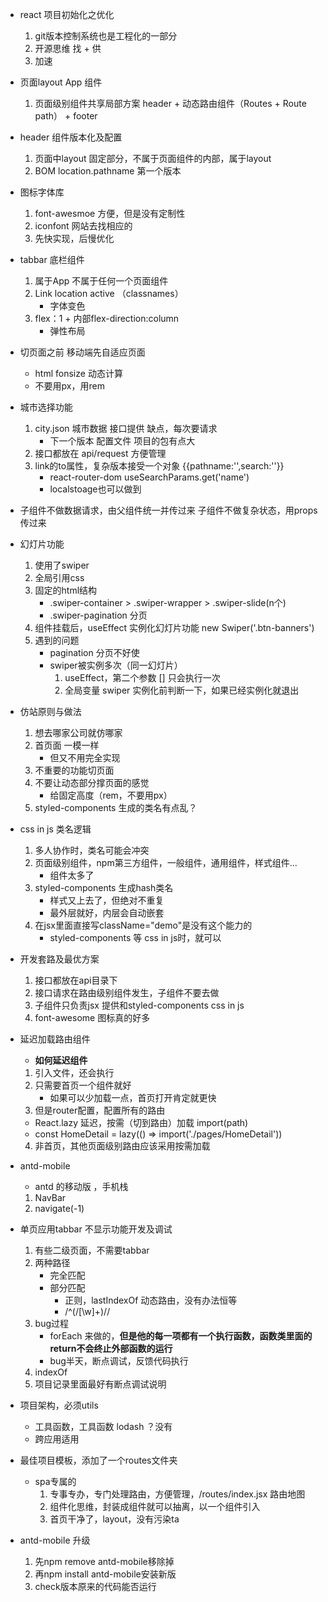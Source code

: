 - react 项目初始化之优化
    1. git版本控制系统也是工程化的一部分
    2. 开源思维 找 + 供
    3. 加速


- 页面layout
    App 组件
    1. 页面级别组件共享局部方案
        header + 动态路由组件（Routes + Route path） + footer


- header 组件版本化及配置
    1. 页面中layout 固定部分，不属于页面组件的内部，属于layout
    2. BOM location.pathname 第一个版本
    


- 图标字体库
    1. font-awesmoe 方便，但是没有定制性
    2. iconfont 网站去找相应的
    3. 先快实现，后慢优化

- tabbar 底栏组件
    1. 属于App 不属于任何一个页面组件
    2. Link location active （classnames）
        - 字体变色
    3. flex：1 + 内部flex-direction:column
        - 弹性布局

- 切页面之前 移动端先自适应页面
    - html fonsize 动态计算
    - 不要用px，用rem


- 城市选择功能
    1. city.json  城市数据  接口提供  缺点，每次要请求
        - 下一个版本 配置文件 项目的包有点大
    2. 接口都放在 api/request 方便管理
    3. link的to属性，复杂版本接受一个对象 {{pathname:'',search:''}}
        - react-router-dom useSearchParams.get('name')
        - localstoage也可以做到

- 子组件不做数据请求，由父组件统一并传过来
    子组件不做复杂状态，用props 传过来


- 幻灯片功能
    1. 使用了swiper
    2. 全局引用css
    3. 固定的html结构
        - .swiper-container > .swiper-wrapper > .swiper-slide(n个)
        - .swiper-pagination 分页
    4. 组件挂载后，useEffect  实例化幻灯片功能 new Swiper('.btn-banners')
    5. 遇到的问题
        - pagination 分页不好使
        - swiper被实例多次（同一幻灯片）
            1. useEffect，第二个参数 [] 只会执行一次
            2. 全局变量 swiper 实例化前判断一下，如果已经实例化就退出

- 仿站原则与做法
    1. 想去哪家公司就仿哪家 
    2. 首页面 一模一样
        - 但又不用完全实现
    3. 不重要的功能切页面
    4. 不要让动态部分撑页面的感觉
        - 给固定高度（rem，不要用px）
    5. styled-components  生成的类名有点乱？

- css in js 类名逻辑
    1. 多人协作时，类名可能会冲突
    2. 页面级别组件，npm第三方组件，一般组件，通用组件，样式组件...
        - 组件太多了 
    3. styled-components 生成hash类名
        - 样式又上去了，但绝对不重复
        - 最外层就好，内层会自动嵌套
    4. 在jsx里面直接写className="demo"是没有这个能力的
        - styled-components 等 css in js时，就可以

- 开发套路及最优方案
    1. 接口都放在api目录下
    2. 接口请求在路由级别组件发生，子组件不要去做
    3. 子组件只负责jsx 提供和styled-components css in js 
    4. font-awesome 图标真的好多 

- 延迟加载路由组件
    - **如何延迟组件**
    1. 引入文件，还会执行
    2. 只需要首页一个组件就好
        - 如果可以少加载一点，首页打开肯定就更快
    3. 但是router配置，配置所有的路由
    - React.lazy 延迟，按需（切到路由）加载  import(path)
    - const HomeDetail = lazy(() => import('./pages/HomeDetail'))
    4. 非首页，其他页面级别路由应该采用按需加载

- antd-mobile
    - antd 的移动版 ，手机栈
    1. NavBar 
    2. navigate(-1) 

- 单页应用tabbar 不显示功能开发及调试
    1. 有些二级页面，不需要tabbar
    2. 两种路径
        - 完全匹配
        - 部分匹配
            - 正则，lastIndexOf 动态路由，没有办法恒等
            - /^(\/[\w]+)\//
    3. bug过程
        - forEach 来做的，**但是他的每一项都有一个执行函数，函数类里面的return不会终止外部函数的运行**
        - bug半天，断点调试，反馈代码执行
    4. indexOf 
    5. 项目记录里面最好有断点调试说明

- 项目架构，必须utils
    - 工具函数，工具函数 lodash ？没有
    - 跨应用适用

- 最佳项目模板，添加了一个routes文件夹
    - spa专属的
        1. 专事专办，专门处理路由，方便管理，/routes/index.jsx 路由地图
        2. 组件化思维，封装成组件就可以抽离，以一个组件引入
        3. 首页干净了，layout，没有污染ta

- antd-mobile 升级
    1. 先npm remove antd-mobile移除掉
    2. 再npm install antd-mobile安装新版
    3. check版本原来的代码能否运行